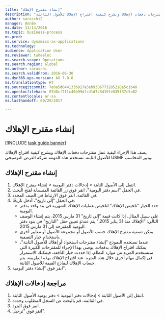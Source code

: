 ```yaml
--- 
title: "إنشاء مقترح الإهلاك"
description: "يصف هذا الإجراء كيفية عمل مقترحات دفعات الإهلاك ويشرح كيفية اقتراح الإهلاك للأصول الثابتة."
author: saraschi2
manager: AnnBe
ms.date: 11/14/2016
ms.topic: business-process
ms.prod: 
ms.service: dynamics-ax-applications
ms.technology: 
audience: Application User
ms.reviewer: twheeloc
ms.search.scope: Operations
ms.search.region: Global
ms.author: saraschi
ms.search.validFrom: 2016-06-30
ms.dyn365.ops.version: AX 7.0.0
ms.translationtype: HT
ms.sourcegitcommit: 7e0a5d044133b917a3eb9386773205218e5c1b40
ms.openlocfilehash: 07d8cf2f1c46b99dfcd1d7c3419fe835f37c5a02
ms.contentlocale: ar-sa
ms.lasthandoff: 09/29/2017

---
```

# <a name="create-a-depreciation-proposal"></a>إنشاء مقترح الإهلاك

[!INCLUDE [task guide banner](../../includes/task-guide-banner.md)]

يصف هذا الإجراء كيفية عمل مقترحات دفعات الإهلاك ويشرح كيفية اقتراح الإهلاك للأصول الثابتة. تستخدم هذه المهمة شركة العرض التوضيحي USMF ودور المحاسب.


## <a name="create-depreciation-proposal"></a>إنشاء مقترح الإهلاك
1. انتقل إلى الأصول الثابتة > إدخالات دفتر اليومية‬ > إنشاء مقترح الإهلاك‬‬.
2. في الحقل "اسم دفتر اليومية"، انقر فوق زر القائمة المنسدلة لفتح البحث.
3. في القائمة، انقر فوق الارتباط في الصف المحدد.
4. في الحقل "إلى تاريخ"، أدخل تاريخًا.
    * حدد الخيار "تلخيص الإهلاك‬" لتلخيص عمليات الإهلاك الشهرية في بند واحد بدفتر اليومية.  
    * على سبيل المثال، إذا كانت قيمة "إلى تاريخ" 31 مارس 2015، يتم إنشاء الوصف التالي: "الإهلاك منذ 31 يناير 2015." يتم عندئذٍ تعيين حقل "التاريخ" في بنود دفتر اليومية المقترحة إلى 31 مارس 2015.  
    * يمكن تصفية مقترح الإهلاك حسب الأصول أو مجموعة الأصول أو معايير أخرى باستخدام خيار التصفية.  
    * عندما تستخدم النموذج "إنشاء مقترحات استحواذ أو إهلاك للأصول الثابتة‬"، يمكنك اقتراح الإهلاك بدفعات. يوصى بهذا الإجراء للمقترحات الكبيرة التي ستستخدم المزيد من موارد النظام. إذا حددت خيار الدُفعة، فيمكنك الاستمرار في إكمال مهام أخرى خلال هذه الفترة. عند اقتراح الإهلاك بهذه الطريقة، يتم حساب الإهلاك لنماذج القيمة للأصول الثابتة.  
5. انقر فوق "إنشاء دفتر اليومية".

## <a name="review-depreciation-entries"></a>مراجعة إدخالات الإهلاك
1. انتقل إلى الأصول الثابتة > إدخالات دفتر اليومية‬ > دفتر يومية الأصول الثابتة‬.
2. في القائمة، قم بالبحث عن السجل المطلوب وحدده.
3. انقر فوق البنود.
4. انقر فوق "ترحيل".


